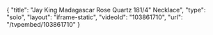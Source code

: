 {
    "title": "Jay King Madagascar Rose Quartz 181\/4\" Necklace",
    "type": "solo",
    "layout": "iframe-static",
    "videoId": "103861710",
    "url": "\/tvpembed\/103861710"
}